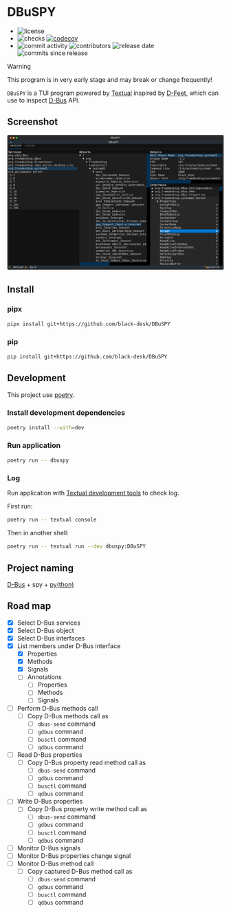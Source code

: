 # DBuSPY

- ![license][badge-shields-io-license]
- ![checks][badge-shields-io-checks]
  [![codecov][badge-shields-io-codecov]][codecov]
- ![commit activity][badge-shields-io-commit-activity]
  ![contributors][badge-shields-io-contributors]
  ![release date][badge-shields-io-release-date]
  ![commits since release][badge-shields-io-commits-since-release]

[badge-shields-io-license]: https://img.shields.io/github/license/black-desk/DBuSPY
[badge-shields-io-checks]: https://img.shields.io/github/check-runs/black-desk/DBuSPY/master
[badge-go-report-card]: https://goreportcard.com/badge/github.com/black-desk/DBuSPY
[badge-shields-io-codecov]: https://codecov.io/github/black-desk/DBuSPY/graph/badge.svg?token=6TSVGQ4L9X
[codecov]: https://codecov.io/github/black-desk/DBuSPY
[badge-shields-io-commit-activity]: https://img.shields.io/github/commit-activity/w/black-desk/DBuSPY/master
[badge-shields-io-contributors]: https://img.shields.io/github/contributors/black-desk/DBuSPY
[badge-shields-io-release-date]: https://img.shields.io/github/release-date/black-desk/DBuSPY
[badge-shields-io-commits-since-release]: https://img.shields.io/github/commits-since/black-desk/DBuSPY/latest/master

> [!WARNING]
> This program is in very early stage and may break or change frequently\!

`DBuSPY` is a TUI program powered by [Textual][textual]
inspired by [D-Feet][d-feet],
which can use to inspect [D-Bus][d-bus] API.

[textual]: https://textual.textualize.io/
[d-feet]: https://wiki.gnome.org/Apps(2f)DFeet.html
[d-bus]: https://www.freedesktop.org/wiki/Software/dbus/

## Screenshot

![DBuSPY Screenshot](./assets/screenshot.svg)

## Install

### pipx

```bash
pipx install git+https://github.com/black-desk/DBuSPY
```

### pip

```bash
pip install git+https://github.com/black-desk/DBuSPY
```

## Development

This project use [poetry](https://python-poetry.org/).

### Install development dependencies

```bash
poetry install --with=dev
```

### Run application

```bash
poetry run -- dbuspy
```

### Log

Run application with [Textual development tools][textual-devtools] to check log.

[textual-devtools]: https://textual.textualize.io/guide/devtools/

First run:

```bash
poetry run -- textual console
```

Then in another shell:

```bash
poetry run -- textual run --dev dbuspy:DBuSPY
```

## Project naming

[D-Bus][d-bus] + spy + [py(thon)][python]

[python]: https://www.python.org/

## Road map

- [x] Select D-Bus services
- [x] Select D-Bus object
- [x] Select D-Bus interfaces
- [x] List members under D-Bus interface
  - [x] Properties
  - [x] Methods
  - [x] Signals
  - [ ] Annotations
    - [ ] Properties
    - [ ] Methods
    - [ ] Signals
- [ ] Perform D-Bus methods call
  - [ ] Copy D-Bus methods call as
    - [ ] `dbus-send` command
    - [ ] `gdbus` command
    - [ ] `busctl` command
    - [ ] `qdbus` command
- [ ] Read D-Bus properties
  - [ ] Copy D-Bus property read method call as
    - [ ] `dbus-send` command
    - [ ] `gdbus` command
    - [ ] `busctl` command
    - [ ] `qdbus` command
- [ ] Write D-Bus properties
  - [ ] Copy D-Bus property write method call as
    - [ ] `dbus-send` command
    - [ ] `gdbus` command
    - [ ] `busctl` command
    - [ ] `qdbus` command
- [ ] Monitor D-Bus signals
- [ ] Monitor D-Bus properties change signal
- [ ] Monitor D-Bus method call
  - [ ] Copy captured D-Bus method call as
    - [ ] `dbus-send` command
    - [ ] `gdbus` command
    - [ ] `busctl` command
    - [ ] `qdbus` command
